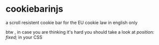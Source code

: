 # cookiebarinjs

a scroll resistent cookie bar for the EU cookie law in english only

btw , in case you are thinking it's hard you should take a look 
at <em>position: fixed;</em> in your CSS
